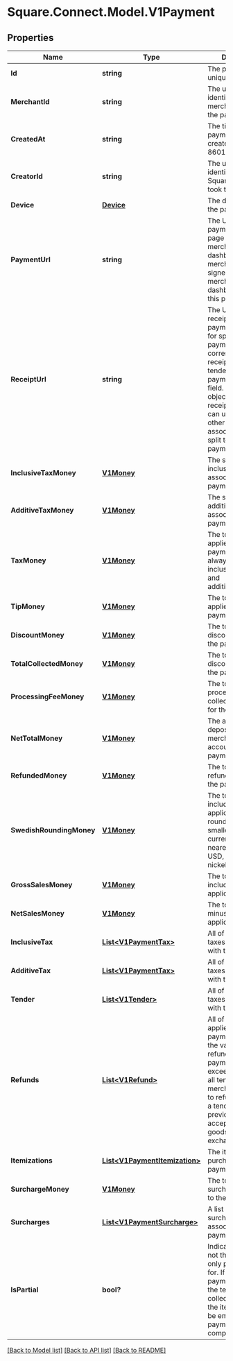 # Square.Connect.Model.V1Payment
## Properties

Name | Type | Description | Notes
------------ | ------------- | ------------- | -------------
**Id** | **string** | The payment&#39;s unique identifier. | [optional] 
**MerchantId** | **string** | The unique identifier of the merchant that took the payment. | [optional] 
**CreatedAt** | **string** | The time when the payment was created, in ISO 8601 format. | [optional] 
**CreatorId** | **string** | The unique identifier of the Square account that took the payment. | [optional] 
**Device** | [**Device**](Device.md) | The device that took the payment. | [optional] 
**PaymentUrl** | **string** | The URL of the payment&#39;s detail page in the merchant dashboard. The merchant must be signed in to the merchant dashboard to view this page. | [optional] 
**ReceiptUrl** | **string** | The URL of the receipt for the payment. Note that for split tender payments, this URL corresponds to the receipt for the first tender listed in the payment&#39;s tender field. Each Tender object has its own receipt_url field you can use to get the other receipts associated with a split tender payment. | [optional] 
**InclusiveTaxMoney** | [**V1Money**](V1Money.md) | The sum of all inclusive taxes associated with the payment. | [optional] 
**AdditiveTaxMoney** | [**V1Money**](V1Money.md) | The sum of all additive taxes associated with the payment. | [optional] 
**TaxMoney** | [**V1Money**](V1Money.md) | The total of all taxes applied to the payment. This is always the sum of inclusive_tax_money and additive_tax_money. | [optional] 
**TipMoney** | [**V1Money**](V1Money.md) | The total of all tips applied to the payment. | [optional] 
**DiscountMoney** | [**V1Money**](V1Money.md) | The total of all discounts applied to the payment. | [optional] 
**TotalCollectedMoney** | [**V1Money**](V1Money.md) | The total of all discounts applied to the payment. | [optional] 
**ProcessingFeeMoney** | [**V1Money**](V1Money.md) | The total of all processing fees collected by Square for the payment. | [optional] 
**NetTotalMoney** | [**V1Money**](V1Money.md) | The amount to be deposited into the merchant&#39;s bank account for the payment. | [optional] 
**RefundedMoney** | [**V1Money**](V1Money.md) | The total of all refunds applied to the payment. | [optional] 
**SwedishRoundingMoney** | [**V1Money**](V1Money.md) | The total of all sales, including any applicable taxes, rounded to the smallest legal unit of currency (e.g., the nearest penny in USD, the nearest nickel in CAD) | [optional] 
**GrossSalesMoney** | [**V1Money**](V1Money.md) | The total of all sales, including any applicable taxes. | [optional] 
**NetSalesMoney** | [**V1Money**](V1Money.md) | The total of all sales, minus any applicable taxes. | [optional] 
**InclusiveTax** | [**List&lt;V1PaymentTax&gt;**](V1PaymentTax.md) | All of the inclusive taxes associated with the payment. | [optional] 
**AdditiveTax** | [**List&lt;V1PaymentTax&gt;**](V1PaymentTax.md) | All of the additive taxes associated with the payment. | [optional] 
**Tender** | [**List&lt;V1Tender&gt;**](V1Tender.md) | All of the additive taxes associated with the payment. | [optional] 
**Refunds** | [**List&lt;V1Refund&gt;**](V1Refund.md) | All of the refunds applied to the payment. Note that the value of all refunds on a payment can exceed the value of all tenders if a merchant chooses to refund money to a tender after previously accepting returned goods as part of an exchange. | [optional] 
**Itemizations** | [**List&lt;V1PaymentItemization&gt;**](V1PaymentItemization.md) | The items purchased in the payment. | [optional] 
**SurchargeMoney** | [**V1Money**](V1Money.md) | The total of all surcharges applied to the payment. | [optional] 
**Surcharges** | [**List&lt;V1PaymentSurcharge&gt;**](V1PaymentSurcharge.md) | A list of all surcharges associated with the payment. | [optional] 
**IsPartial** | **bool?** | Indicates whether or not the payment is only partially paid for. If true, this payment will have the tenders collected so far, but the itemizations will be empty until the payment is completed. | [optional] 



[[Back to Model list]](../README.md#documentation-for-models) [[Back to API list]](../README.md#documentation-for-api-endpoints) [[Back to README]](../README.md)

